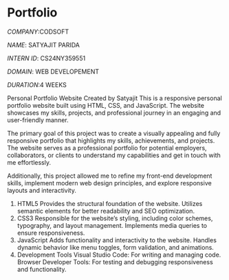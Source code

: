 # Portfolio

*COMPANY*:CODSOFT

*NAME*: SATYAJIT PARIDA 

*INTERN ID*: CS24NY359551

*DOMAIN*: WEB DEVELOPEMENT

*DURATION*:4 WEEKS  


Personal Portfolio Website Created by Satyajit  This is a responsive personal portfolio website built using HTML, CSS, and JavaScript. The website showcases my skills, projects, and professional journey in an engaging and user-friendly manner.

The primary goal of this project was to create a visually appealing and fully responsive portfolio that highlights my skills, achievements, and projects. The website serves as a professional portfolio for potential employers, collaborators, or clients to understand my capabilities and get in touch with me effortlessly.

Additionally, this project allowed me to refine my front-end development skills, implement modern web design principles, and explore responsive layouts and interactivity.
1. HTML5
Provides the structural foundation of the website.
Utilizes semantic elements for better readability and SEO optimization.
2. CSS3
Responsible for the website’s styling, including color schemes, typography, and layout management.
Implements media queries to ensure responsiveness.
3. JavaScript
Adds functionality and interactivity to the website.
Handles dynamic behavior like menu toggles, form validation, and animations.
4. Development Tools
Visual Studio Code: For writing and managing code.
Browser Developer Tools: For testing and debugging responsiveness and functionality.

